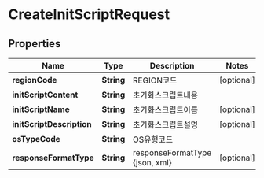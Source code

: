 
# CreateInitScriptRequest

## Properties
Name | Type | Description | Notes
------------ | ------------- | ------------- | -------------
**regionCode** | **String** | REGION코드 |  [optional]
**initScriptContent** | **String** | 초기화스크립트내용 | 
**initScriptName** | **String** | 초기화스크립트이름 |  [optional]
**initScriptDescription** | **String** | 초기화스크립트설명 |  [optional]
**osTypeCode** | **String** | OS유형코드 | 
**responseFormatType** | **String** | responseFormatType {json, xml} |  [optional]



